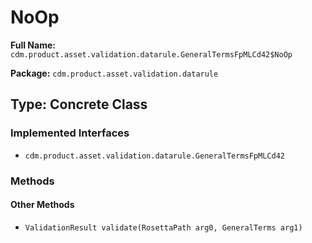 # NoOp

**Full Name:** `cdm.product.asset.validation.datarule.GeneralTermsFpMLCd42$NoOp`

**Package:** `cdm.product.asset.validation.datarule`

## Type: Concrete Class

### Implemented Interfaces

- `cdm.product.asset.validation.datarule.GeneralTermsFpMLCd42`

### Methods

#### Other Methods

- `ValidationResult validate(RosettaPath arg0, GeneralTerms arg1)`

